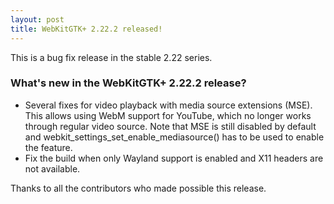 ```yaml
---
layout: post
title: WebKitGTK+ 2.22.2 released!
---
```


This is a bug fix release in the stable 2.22 series.

### What's new in the WebKitGTK+ 2.22.2 release?

 - Several fixes for video playback with media source extensions (MSE).
   This allows using WebM support for YouTube, which no longer works through
   regular video source. Note that MSE is still disabled by default and
   webkit_settings_set_enable_mediasource() has to be used to enable the
   feature.
 - Fix the build when only Wayland support is enabled and X11 headers are
   not available.

Thanks to all the contributors who made possible this release.